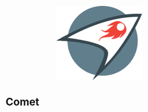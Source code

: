 <p align="center">
  <img height="200" src="https://github.com/starry-comet/comet/blob/master/resources/images/comet.png?raw=true">
</p>

Comet
=======
